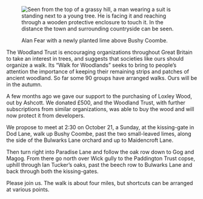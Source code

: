 <figure>
<img src="../tree-fear-bushycoombe.jpg" alt="Seen from the top of a grassy hill, a man wearing a suit is standing next to a young tree. He is facing it and reaching through a wooden protective enclosure to touch it. In the distance the town and surrounding countryside can be seen.">
<figcaption>

Alan Fear with a newly planted lime above Bushy Coombe.

</figcaption>
</figure>

The Woodland Trust is encouraging organizations throughout Great Britain
to take an interest in trees, and suggests that societies like ours
should organize a walk. Its “Walk for Woodlands” seeks to bring to
people’s attention the importance of keeping their remaining strips and
patches of ancient woodland. So far some 90 groups have arranged walks.
Ours will be in the autumn.

A few months ago we gave our support to the purchasing of Loxley Wood,
out by Ashcott. We donated £500, and the Woodland Trust, with further
subscriptions from similar organizations, was able to buy the wood and
will now protect it from developers.

We propose to meet at 2:30 on October 21, a Sunday, at the kissing-gate
in Dod Lane, walk up Bushy Coombe, past the two small-leaved limes,
along the side of the Bulwarks Lane orchard and up to Maidencroft Lane.

Then turn right into Paradise Lane and follow the oak row down to Gog
and Magog. From there go north over Wick gully to the Paddington Trust
copse, uphill through Ian Tucker’s oaks, past the beech row to Bulwarks
Lane and back through both the kissing-gates.

Please join us. The walk is about four miles, but shortcuts can be
arranged at various points.
